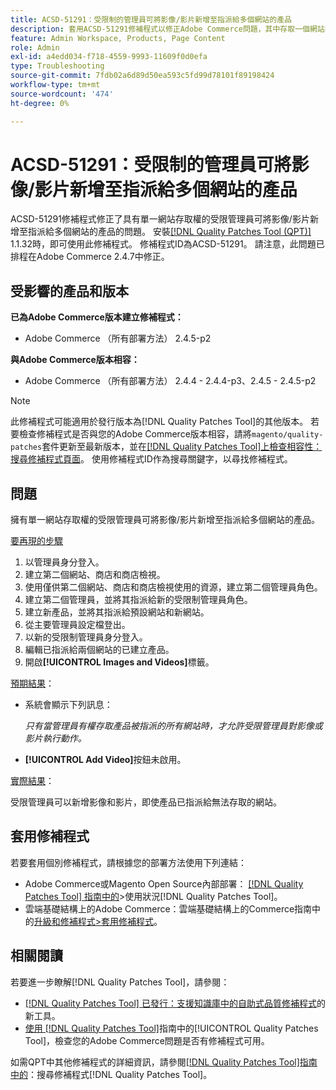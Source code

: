 ```yaml
---
title: ACSD-51291：受限制的管理員可將影像/影片新增至指派給多個網站的產品
description: 套用ACSD-51291修補程式以修正Adobe Commerce問題，其中存取一個網站的受限管理員可將影像/影片新增至指派給多個網站的產品。
feature: Admin Workspace, Products, Page Content
role: Admin
exl-id: a4edd034-f718-4559-9993-11609f0d0efa
type: Troubleshooting
source-git-commit: 7fdb02a6d89d50ea593c5fd99d78101f89198424
workflow-type: tm+mt
source-wordcount: '474'
ht-degree: 0%

---
```


# ACSD-51291：受限制的管理員可將影像/影片新增至指派給多個網站的產品

ACSD-51291修補程式修正了具有單一網站存取權的受限管理員可將影像/影片新增至指派給多個網站的產品的問題。 安裝[[!DNL Quality Patches Tool (QPT)]](https://experienceleague.adobe.com/zh-hant/docs/commerce-operations/tools/quality-patches-tool/quality-patches-tool-to-self-serve-quality-patches) 1.1.32時，即可使用此修補程式。 修補程式ID為ACSD-51291。 請注意，此問題已排程在Adobe Commerce 2.4.7中修正。

## 受影響的產品和版本

**已為Adobe Commerce版本建立修補程式：**

* Adobe Commerce （所有部署方法） 2.4.5-p2

**與Adobe Commerce版本相容：**

* Adobe Commerce （所有部署方法） 2.4.4 - 2.4.4-p3、2.4.5 - 2.4.5-p2

>[!NOTE]
>
>此修補程式可能適用於發行版本為[!DNL Quality Patches Tool]的其他版本。 若要檢查修補程式是否與您的Adobe Commerce版本相容，請將`magento/quality-patches`套件更新至最新版本，並在[[!DNL Quality Patches Tool]上檢查相容性：搜尋修補程式頁面](https://experienceleague.adobe.com/tools/commerce-quality-patches/index.html?lang=zh-Hant)。 使用修補程式ID作為搜尋關鍵字，以尋找修補程式。

## 問題

擁有單一網站存取權的受限管理員可將影像/影片新增至指派給多個網站的產品。

<u>要再現的步驟</u>

1. 以管理員身分登入。
1. 建立第二個網站、商店和商店檢視。
1. 使用僅供第二個網站、商店和商店檢視使用的資源，建立第二個管理員角色。
1. 建立第二個管理員，並將其指派給新的受限制管理員角色。
1. 建立新產品，並將其指派給預設網站和新網站。
1. 從主要管理員設定檔登出。
1. 以新的受限制管理員身分登入。
1. 編輯已指派給兩個網站的已建立產品。
1. 開啟&#x200B;**[!UICONTROL Images and Videos]**&#x200B;標籤。

<u>預期結果</u>：

* 系統會顯示下列訊息：

  *只有當管理員有權存取產品被指派的所有網站時，才允許受限管理員對影像或影片執行動作。*

* **[!UICONTROL Add Video]**&#x200B;按鈕未啟用。

<u>實際結果</u>：

受限管理員可以新增影像和影片，即使產品已指派給無法存取的網站。

## 套用修補程式

若要套用個別修補程式，請根據您的部署方法使用下列連結：

* Adobe Commerce或Magento Open Source內部部署： [[!DNL Quality Patches Tool] 指南中的](/help/tools/quality-patches-tool/usage.md)>使用狀況[!DNL Quality Patches Tool]。
* 雲端基礎結構上的Adobe Commerce：雲端基礎結構上的Commerce指南中的[升級和修補程式>套用修補程式](https://experienceleague.adobe.com/docs/commerce-cloud-service/user-guide/develop/upgrade/apply-patches.html?lang=zh-Hant)。

## 相關閱讀

若要進一步瞭解[!DNL Quality Patches Tool]，請參閱：

* [[!DNL Quality Patches Tool] 已發行：支援知識庫中的自助式品質修補程式](https://experienceleague.adobe.com/zh-hant/docs/commerce-operations/tools/quality-patches-tool/quality-patches-tool-to-self-serve-quality-patches)的新工具。
* [使用 [!DNL Quality Patches Tool]](/help/tools/quality-patches-tool/patches-available-in-qpt/check-patch-for-magento-issue-with-magento-quality-patches.md)指南中的[!UICONTROL Quality Patches Tool]，檢查您的Adobe Commerce問題是否有修補程式可用。


如需QPT中其他修補程式的詳細資訊，請參閱[[!DNL Quality Patches Tool]指南中的](https://experienceleague.adobe.com/tools/commerce-quality-patches/index.html?lang=zh-Hant)：搜尋修補程式[!DNL Quality Patches Tool]。
